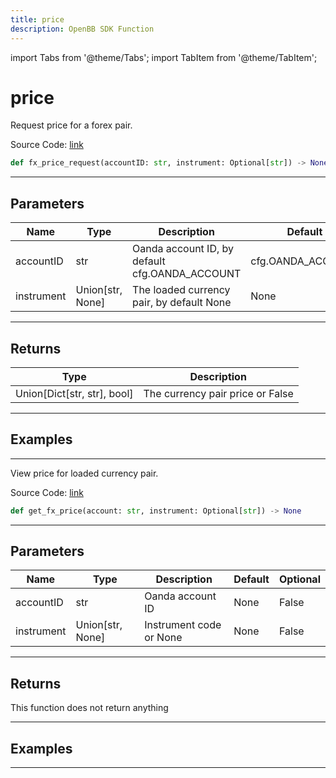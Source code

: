 ```yaml
---
title: price
description: OpenBB SDK Function
---
```


import Tabs from '@theme/Tabs';
import TabItem from '@theme/TabItem';

# price

<Tabs>
<TabItem value="model" label="Model" default>

Request price for a forex pair.

Source Code: [link](https://github.com/OpenBB-finance/OpenBBTerminal/tree/main/openbb_terminal/forex/oanda/oanda_model.py#L36)

```python
def fx_price_request(accountID: str, instrument: Optional[str]) -> None
```
---

## Parameters

| Name | Type | Description | Default | Optional |
| ---- | ---- | ----------- | ------- | -------- |
| accountID | str | Oanda account ID, by default cfg.OANDA_ACCOUNT | cfg.OANDA_ACCOUNT | True |
| instrument | Union[str, None] | The loaded currency pair, by default None | None | False |

---

## Returns

| Type | Description |
| ---- | ----------- |
| Union[Dict[str, str], bool] | The currency pair price or False |

---

## Examples

---



</TabItem>
<TabItem value="view" label="View">

View price for loaded currency pair.

Source Code: [link](https://github.com/OpenBB-finance/OpenBBTerminal/tree/main/openbb_terminal/forex/oanda/oanda_view.py#L40)

```python
def get_fx_price(account: str, instrument: Optional[str]) -> None
```
---

## Parameters

| Name | Type | Description | Default | Optional |
| ---- | ---- | ----------- | ------- | -------- |
| accountID | str | Oanda account ID | None | False |
| instrument | Union[str, None] | Instrument code or None | None | False |

---

## Returns

This function does not return anything

---

## Examples

---



</TabItem>
</Tabs>